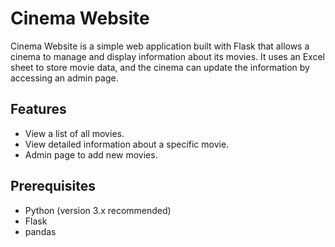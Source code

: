 # Cinema Website

Cinema Website is a simple web application built with Flask that allows a cinema to manage and display information about its movies. It uses an Excel sheet to store movie data, and the cinema can update the information by accessing an admin page.

## Features

- View a list of all movies.
- View detailed information about a specific movie.
- Admin page to add new movies.

## Prerequisites

- Python (version 3.x recommended)
- Flask
- pandas
